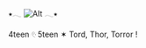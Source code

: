 ⭑𓂃    ![Alt](https://media.tenor.com/5yYFX2HOuxIAAAAM/what-is-that-front-man.gif) 𓂃⭑



4teen 𓏲ּ 5teen ✶ Tord, Thor, Torror !
